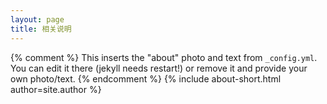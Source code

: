 ```yaml
---
layout: page
title: 相关说明
---
```


{% comment %}
  This inserts the "about" photo and text from `_config.yml`.
  You can edit it there (jekyll needs restart!) or remove it and provide your own photo/text.
{% endcomment %}
{% include about-short.html author=site.author %}


